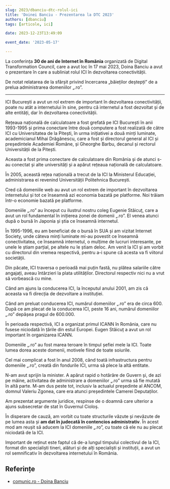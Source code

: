 ```yaml
---
slug: 2023/dbanciu-dtc-rolul-ici
title: 'Doinei Banciu - Prezentarea la DTC 2023'
authors: [dbanciu]
tags: [articole, ici]

date: 2023-12-23T13:49:09

event_date: '2023-05-17'

---
```


La conferința **30 de ani de Internet în Romănia** organizată
de Digital Transformation Council, care a avut loc în 17 mai 2023,
Doina Banciu a avut o prezentare în care a subliniat rolul ICI în
dezvoltarea conectivității.

De notat relatarea de la sfârșit privind încercarea „băieților deștepți”
de a prelua administrarea domeniilor „.ro”.

<!-- truncate -->

---

ICI București a avut un rol extrem de important în dezvoltarea conectivității, poate nu atât a internetului în sine, pentru că internetul a fost dezvoltat și de alte entități, dar în dezvoltarea conectivității.

Rețeaua națională de calculatoare a fost grefată pe ICI București în anii 1993-1995 și prima conectare între două computere a fost realizată de către ICI cu Universitatea de la Pitești, în urma inițiativei a două minți luminate, academicianul Mihai Drăgănescu, care a fost și directorul general al ICI și președintele Academiei Române, și Gheorghe Barbu, decanul și rectorul Universității de la Pitești.

Aceasta a fost prima conectare de calculatoare din România și de atunci s-au conectat și alte universități și a apărut rețeaua națională de calculatoare.

În 2005, această rețea națională a trecut de la ICI la Ministerul Educației, administrarea ei revenind Universității Politehnica București.

Cred că domeniile web au avut un rol extrem de important în dezvoltarea internetului și tot ce înseamnă azi economia bazată pe platforme. Noi trăiam într-o economie bazată pe platforme.

Domeniile „.ro” au început cu ilustrul nostru coleg Eugenie Stăicuț, care a avut un rol fundamental în inițierea zonei de domenii „.ro”. El venea atunci după o bursă în Japonia și știa ce înseamnă internetul.

În 1995-1996, eu am beneficiat de o bursă în SUA și am vizitat Internet Society, unde câteva minți luminate mi-au povestit ce înseamnă conectivitatea, ce înseamnă internetul, o mulțime de lucruri interesante, pe unele le știam parțial, pe altele nu le știam deloc. Am venit la ICI și am vorbit cu directorul din vremea respectivă, pentru a-i spune că acesta va fi viitorul societății.

Din păcate, ICI traversa o perioadă mai puțin fastă, nu plătea salariile către angajați, aveau întârzieri la plata utilităților. Directorul respectiv nici nu a vrut să vorbească cu mine.

Când am ajuns la conducerea ICI, la începutul anului 2001, am zis că aceasta va fi direcția de dezvoltare a instituției.

Când am preluat conducerea ICI, numărul domeniilor „.ro” era de circa 600. După ce am plecat de la conducerea ICI, peste 16 ani, numărul domeniilor „.ro” depășea pragul de 600.000.

În perioada respectivă, ICI a organizat primul ICANN în România, care nu fusese niciodată în țările din estul Europei. Eugen Stăicuț a avut un rol important în organizarea ICANN.

Domeniile „.ro” au fost marea teroare în timpul șefiei mele la ICI. Toate lumea dorea aceste domenii, motivele fiind de toate soiurile.

Cel mai complicat a fost în anul 2008, când toată infrastructura pentru domeniile „.ro”, creată din fondurile ICI, urma să plece la altă entitate.

N-am avut sprijin la minister. A apărut rapid o hotărâre de Guvern și, de azi pe mâine, activitatea de administrare a domeniilor „.ro” urma să fie mutată în altă parte. M-am dus peste tot, inclusiv la actualul președinte al ANCOM, domnul Valeriu Zgonea, care era atunci președintele Camerei Deputaților.

Am prezentat argumente juridice, respinse de o doamnă care ulterior a ajuns subsecretar de stat în Guvernul Cioloș.

În disperare de cauză, am vorbit cu toate structurile văzute și nevăzute de pe lumea asta și **am dat în judecată în contencios administrativ**. În acest mod am reușit să aducem la ICI domeniile „.ro”, cu toate că ele nu au plecat niciodată de la ICI.

Important de reținut este faptul că de-a lungul timpului colectivul de la ICI, format din specialiști tineri, alături și de alți specialiști și instituții, a avut un rol semnificativ în dezvoltarea internetului în România.

## Referințe

- [comunic.ro - Doina Banciu](https://comunic.ro/doina-banciu-ici-bucuresti-gala-30-de-ani-de-internet-ro-cand-am-preluat-conducerea-ici-numarul-domeniilor-ro-era-de-circa-600-iar-la-finalul-mandatului-peste-16-ani-se-depasise-pragul-d/)
